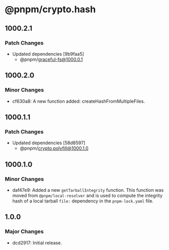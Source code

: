 # @pnpm/crypto.hash

## 1000.2.1

### Patch Changes

- Updated dependencies [9b9faa5]
  - @pnpm/graceful-fs@1000.0.1

## 1000.2.0

### Minor Changes

- cf630a8: A new function added: createHashFromMultipleFiles.

## 1000.1.1

### Patch Changes

- Updated dependencies [58d8597]
  - @pnpm/crypto.polyfill@1000.1.0

## 1000.1.0

### Minor Changes

- daf47e9: Added a new `getTarballIntegrity` function. This function was moved from `@pnpm/local-resolver` and is used to compute the integrity hash of a local tarball `file:` dependency in the `pnpm-lock.yaml` file.

## 1.0.0

### Major Changes

- dcd2917: Initial release.
